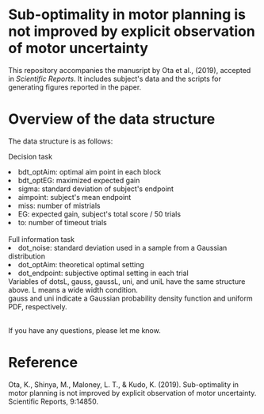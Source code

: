 # Sub-optimality in motor planning is not improved by explicit observation of motor uncertainty

This repository accompanies the manusript by Ota et al., (2019), accepted in <em>Scientific Reports</em>. It includes subject's data and the scripts for generating figures reported in the paper.

# Overview of the data structure
The data structure is as follows:

Decision task
<li>bdt_optAim: optimal aim point in each block</li>
<li>bdt_optEG: maximized expected gain</li>
<li>sigma: standard deviation of subject's endpoint</li>
<li>aimpoint: subject's mean endpoint</li>
<li>miss: number of mistrials</li>
<li>EG: expected gain, subject's total score / 50 trials</li>
<li>to: number of timeout trials</li>

<br>
Full information task
<li>dot_noise: standard deviation used in a sample from a Gaussian distribution</li>
<li>dot_optAim: theoretical optimal setting</li>
<li>dot_endpoint: subjective optimal setting in each trial</li>
Variables of dotsL, gauss, gaussL, uni, and uniL have the same structure above.
L means a wide width condition. <br>
gauss and uni indicate a Gaussian probability density function and uniform PDF, respectively.

<br>If you have any questions, please let me know. 

# Reference
Ota, K., Shinya, M., Maloney, L. T., & Kudo, K. (2019). Sub-optimality in motor planning is not improved by explicit observation of motor uncertainty. Scientific Reports, 9:14850. 
